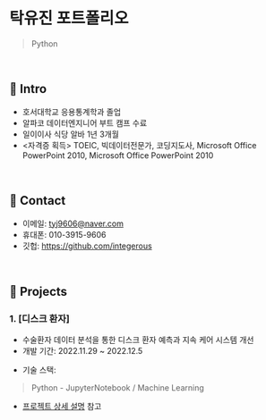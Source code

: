 # 탁유진 포트폴리오
>Python

</br>

## :pushpin: Intro
- 호서대학교 응용통계학과 졸업
- 알파코 데이터엔지니어 부트 캠프 수료
- 일이이사 식당 알바 1년 3개월
- <자격증 획득> TOEIC, 빅데이터전문가, 코딩지도사, Microsoft Office PowerPoint 2010, Microsoft Office PowerPoint 2010


</br>

## :pushpin: Contact
- 이메일: tyj9606@naver.com
- 휴대폰: 010-3915-9606
- 깃헙: https://github.com/integerous

</br>

## :pushpin: Projects
### 1. [디스크 환자]
- 수술환자 데이터 분석을 통한 디스크 환자 예측과 지속 케어 시스템 개선     
- 개발 기간: 2022.11.29 ~ 2022.12.5  
>  
- 기술 스택:  
>Python - JupyterNotebook / Machine Learning
>  
- [프로젝트 상세 설명](https://github.com/Integerous/goQuality) 참고
